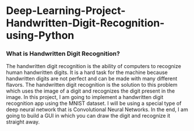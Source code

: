 # Deep-Learning-Project-Handwritten-Digit-Recognition-using-Python
### What is Handwritten Digit Recognition?
The handwritten digit recognition is the ability of computers to recognize human handwritten digits. It is a hard task for the machine because handwritten digits are not perfect and can be made with many different flavors. The handwritten digit recognition is the solution to this problem which uses the image of a digit and recognizes the digit present in the image.
In this project, I am going to implement a handwritten digit recognition app using the MNIST dataset. I will be using a special type of deep neural network that is Convolutional Neural Networks. In the end, I am going to build a GUI in which you can draw the digit and recognize it straight away.
